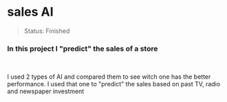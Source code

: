 # sales AI
 
> Status: Finished

### In this project I "predict" the sales of a store

<br>

I used 2 types of AI and compared them to see witch one has the better performance. I used that one to "predict" the sales based on past TV, radio and newspaper investment
